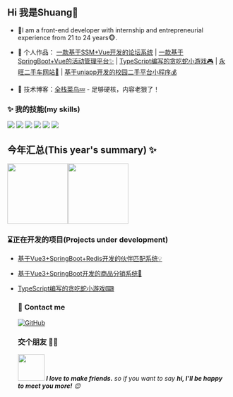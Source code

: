 ## Hi 我是Shuang👋

- 🌹I am a front-end developer with internship and entrepreneurial experience from 21 to 24 years🐵.

- 🏡 个人作品： <a href="https://github.com/Web-Wss/Forum" target="_blank">一款基于SSM+Vue开发的论坛系统</a> | <a href="https://github.com/Web-Wss/SpringBoot-Activity" target="_blank">一款基于SpringBoot+Vue的活动管理平台✨</a>  | <a href="https://github.com/Web-Wss/TS-Snake-MiniGames" target="_blank">TypeScript编写的贪吃蛇小游戏🎮</a>  | <a href="https://github.com/Web-Wss/YW-CAR" target="_blank">永旺二手车网站🚦</a>  | <a href="https://github.com/Web-Wss/SHCP" target="_blank">基于uniapp开发的校园二手平台小程序💰</a> 

- :pencil: 技术博客：[全栈菜鸟💤](https://webwss.cn/) - 足够硬核，内容老狠了！

### ✨ 我的技能(my skills)   

![](https://img.shields.io/badge/-Vue-4fc08d?style=flat-square&logo=Vue.js&logoColor=fff) ![](https://img.shields.io/badge/-Java-4C7491?style=flat-square&logo=java&logoColor=fff) ![](https://img.shields.io/badge/-Spring-5FB832?style=flat-square&logo=Spring&logoColor=fff) ![](https://img.shields.io/badge/-Node.js-339933?style=flat-square&logo=Node.js&logoColor=fff) ![](https://img.shields.io/badge/-MySQL-4479A1?style=flat-square&logo=MySQL&logoColor=fff) ![](https://img.shields.io/badge/-Git-E84E31?style=flat-square&logo=Git&logoColor=fff)


  ## 今年汇总(This year's summary) ✨

  <img align="" height="137px" src="https://github-readme-stats.vercel.app/api?username=web-wss&hide_title=true&hide_border=true&show_icons=true&include_all_commits=true&line_height=21&bg_color=0,EC6C6C,FFD479,FFFC79,73FA79&theme=graywhite&locale=cn" /><img align="" height="137px" src="https://github-readme-stats.vercel.app/api/top-langs/?username=web-wss&hide_title=true&hide_border=true&layout=compact&bg_color=0,73FA79,73FDFF,D783FF&theme=graywhite&locale=cn" />

  ### ⌛正在开发的项目(Projects under development)

- <a href="https://github.com/Web-Wss/Product-Distribution-System" target="_blank">基于Vue3+SpringBoot+Redis开发的伙伴匹配系统💡</a>
- <a href="https://github.com/Web-Wss/Product-Distribution-System" target="_blank">基于Vue3+SpringBoot开发的商品分销系统🎁</a>
- [<a href="https://github.com/Web-Wss/TS-Snake-MiniGames" target="_blank">TypeScript编写的贪吃蛇小游戏⌨</a>](https://github.com/Web-Wss/TS-Snake-MiniGames)


  ### 🎉 Contact me

  [![GitHub](https://img.shields.io/badge/GitHub-grey?logo=github)](https://github.com/Web-Wss)

  ### 交个朋友 👬🏻

  <img src="https://media.giphy.com/media/LnQjpWaON8nhr21vNW/giphy.gif" width="60"> <em><b>I love to make friends.</b> so if you want to say <b>hi, I'll be happy to meet you more!</b> 😊</em>

